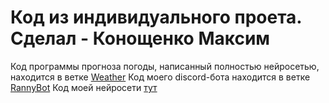 # Код из индивидуального проета. Сделал - Конощенко Максим

Код программы прогноза погоды, написанный полностью нейросетью, находится в ветке [Weather]()
Код моего discord-бота находится в ветке [RannyBot](https://github.com/RanVix/For-Individual-project/tree/RannyBot)
Код моей нейросети [тут](https://colab.research.google.com/drive/1oUglZsUfduhtjkrAEgy6-xtzdN9IjNdn?usp=sharing)
